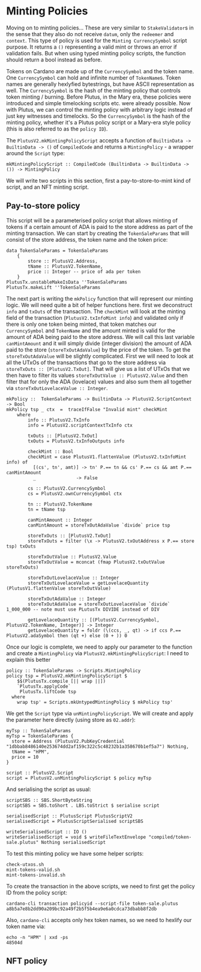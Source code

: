 # Minting Policies

Moving on to minting policies... These are very similar to `StakeValidator`s in the sense that they also do not receive `datum`, only the `redeemer` and `context`. This type of policy is used for the `Minting CurrencySymbol` script purpose. It returns a `()` representing a valid mint or throws an error if validation fails. But when using typed minting policy scripts, the function should return a bool instead as before.

Tokens on Cardano are made up of the `CurrencySymbol` and the token name. One `CurrencySymbol` can hold and infinite number of `TokenName`s. Token names are generally hexlyfied bytestrings, but have ASCII representation as well. The `CurrencySymbol` is the hash of the minting policy that controls token minting / burning. Before Plutus, in the Mary era, these policies were introduced and simple timelocking scripts etc. were already possible. Now with Plutus, we can control the minting policy with arbitrary logic instead of just key witnesses and timelocks. So the `CurrencySymbol` is the hash of the minting policy, whether it's a Plutus policy script or a Mary-era style policy (this is also referred to as the `policy ID`).

The `PlutusV2.mkMintingPolicyScript` accepts a function of `BuiltinData -> BuiltinData -> ()` of `CompiledCode` and returns a `MintingPolicy` - a wrapper around the `Script` type:

`mkMintingPolicyScript :: CompiledCode (BuiltinData -> BuiltinData -> ()) -> MintingPolicy`

We will write two scripts in this section, first a pay-to-store-to-mint kind of script, and an NFT minting script.

## Pay-to-store policy

This script will be a parameterised policy script that allows minting of tokens if a certain amount of ADA is paid to the store address as part of the minting transaction. We can start by creating the `TokenSaleParams` that will consist of the store address, the token name and the token price:

```
data TokenSaleParams = TokenSaleParams
    {
        store :: PlutusV2.Address,
        tName :: PlutusV2.TokenName,
        price :: Integer -- price of ada per token
    } 
PlutusTx.unstableMakeIsData ''TokenSaleParams
PlutusTx.makeLift ''TokenSaleParams
```

The next part is writing the `mkPolicy` function that will represent our minting logic. We will need quite a bit of helper functions here. first we deconstruct `info` and `txOuts` of the transaction. The `checkMint` will look at the minting field of the transaction (`PlutusV2.txInfoMint info`) and validated only if there is only one token being minted, that token matches our `CurrencySymbol` and `TokenName` and the amount minted is valid for the amount of ADA being paid to the store address. We will call this last variable `canMintAmount` and it will simply divide (integer division) the amount of ADA paid to the store (`storeTxOutAdaValue`) by the price of the token. To get the `storeTxOutAdaValue` will be slightly complicated. First we will need to look at all the UTxOs of the transactions that go to the store address via `storeTxOuts :: [PlutusV2.TxOut]`. That will give us a list of UTxOs that we then have to filter its values `storeTxOutValue :: PlutusV2.Value` and then filter that for only the ADA (lovelace) values and also sum them all together via `storeTxOutLovelaceValue :: Integer`.


```
mkPolicy ::  TokenSaleParams -> BuiltinData -> PlutusV2.ScriptContext -> Bool
mkPolicy tsp _ ctx  =  traceIfFalse "Invalid mint" checkMint
    where
        info :: PlutusV2.TxInfo
        info = PlutusV2.scriptContextTxInfo ctx

        txOuts :: [PlutusV2.TxOut]
        txOuts = PlutusV2.txInfoOutputs info

        checkMint :: Bool
        checkMint = case PlutusV1.flattenValue (PlutusV2.txInfoMint info) of
          [(cs', tn', amt)] -> tn' P.== tn && cs' P.== cs && amt P.== canMintAmount
          _               -> False

        cs :: PlutusV2.CurrencySymbol
        cs = PlutusV2.ownCurrencySymbol ctx

        tn :: PlutusV2.TokenName
        tn = tName tsp
        
        canMintAmount :: Integer
        canMintAmount = storeTxOutAdaValue `divide` price tsp
        
        storeTxOuts :: [PlutusV2.TxOut]
        storeTxOuts = filter (\x -> PlutusV2.txOutAddress x P.== store tsp) txOuts

        storeTxOutValue :: PlutusV2.Value
        storeTxOutValue = mconcat (fmap PlutusV2.txOutValue storeTxOuts)

        storeTxOutLovelaceValue :: Integer
        storeTxOutLovelaceValue = getLovelaceQuantity (PlutusV1.flattenValue storeTxOutValue)

        storeTxOutAdaValue :: Integer
        storeTxOutAdaValue = storeTxOutLovelaceValue `divide` 1_000_000 -- note must use PLutusTx DIVIDE instead of DIV

        getLovelaceQuantity :: [(PlutusV2.CurrencySymbol, PlutusV2.TokenName, Integer)] -> Integer
        getLovelaceQuantity = foldr (\(ccs, _, qt) -> if ccs P.== PlutusV2.adaSymbol then (qt +) else (0 + )) 0
```

Once our logic is complete, we need to apply our parameter to the function and create a `MintingPolicy` via `PlutusV2.mkMintingPolicyScript`: I need to explain this better

```
policy :: TokenSaleParams -> Scripts.MintingPolicy
policy tsp = PlutusV2.mkMintingPolicyScript $
    $$(PlutusTx.compile [|| wrap ||])
    `PlutusTx.applyCode`
     PlutusTx.liftCode tsp
  where
    wrap tsp' = Scripts.mkUntypedMintingPolicy $ mkPolicy tsp'
```

We get the `Script` type via `unMintingPolicyScript`. We will create and apply the parameter here directly (using store as `02.addr`):
```
myTsp :: TokenSaleParams
myTsp = TokenSaleParams {
  store = Address (PlutusV2.PubKeyCredential "1dbbab8486140e253674dd2af159c322c5c48232b1a358670b1ef5a7") Nothing,
  tName = "HPM",
  price = 10
}

script :: PlutusV2.Script
script = PlutusV2.unMintingPolicyScript $ policy myTsp
```

And serialising the script as usual:
```
scriptSBS :: SBS.ShortByteString
scriptSBS = SBS.toShort . LBS.toStrict $ serialise script

serialisedScript :: PlutusScript PlutusScriptV2
serialisedScript = PlutusScriptSerialised scriptSBS

writeSerialisedScript :: IO ()
writeSerialisedScript = void $ writeFileTextEnvelope "compiled/token-sale.plutus" Nothing serialisedScript
```

To test this minting policy we have some helper scripts:

```
check-utxos.sh
mint-tokens-valid.sh
mint-tokens-invalid.sh
```

To create the transaction in the above scripts, we need to first get the policy ID from the policy script:

```
cardano-cli transaction policyid --script-file token-sale.plutus 
a8b5a7e8b2dd90a209bc92a49f2b5f5b4ea9e6a0cdca73dbabb8f2db
```

Also, `cardano-cli` accepts only hex token names, so we need to hexlify our token name via:
```
echo -n "HPM" | xxd -ps
48504d
```

## NFT policy


